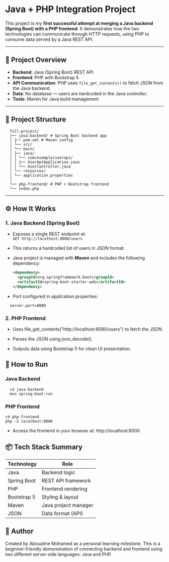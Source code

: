 # Java + PHP Integration Project

This project is my **first successful attempt at merging a Java backend (Spring Boot) with a PHP frontend**. It demonstrates how the two technologies can communicate through HTTP requests, using PHP to consume data served by a Java REST API.

---

## 🧠 Project Overview

- **Backend**: Java (Spring Boot) REST API
- **Frontend**: PHP with Bootstrap 5
- **API Communication**: PHP uses `file_get_contents()` to fetch JSON from the Java backend.
- **Data**: No database — users are hardcoded in the Java controller.
- **Tools**: Maven for Java build management

---

## 📁 Project Structure

```
  full-project/
  ├── java-backend/ # Spring Boot backend app
  │ ├── pom.xml # Maven config
  │ └── src/
  │ └── main/
  │ ├── java/
  │ │ └── com/example/userapi/
  │ │ ├── UserApiApplication.java
  │ │ └── UserController.java
  │ └── resources/
  │ └── application.properties
  │
  └── php-frontend/ # PHP + Bootstrap frontend
  └── index.php
```


---

## ⚙️ How It Works

### 1. **Java Backend (Spring Boot)**

- Exposes a single REST endpoint at:  
  `GET http://localhost:8080/users`

- This returns a hardcoded list of users in JSON format.

- Java project is managed with **Maven** and includes the following dependency:
  ```xml
  <dependency>
    <groupId>org.springframework.boot</groupId>
    <artifactId>spring-boot-starter-web</artifactId>
  </dependency>

- Port configured in application.properties:
```
  server.port=8080
```

### 2. **PHP Frontend**

- Uses file_get_contents("http://localhost:8080/users") to fetch the JSON.

- Parses the JSON using json_decode().

- Outputs data using Bootstrap 5 for clean UI presentation.

## 🚀 How to Run

### Java Backend

```
  cd java-backend
  mvn spring-boot:run
```

### PHP Frontend

```
cd php-frontend
php -S localhost:8000
```

- Access the frontend in your browser at: http://localhost:8000

## 📦 Tech Stack Summary

| Technology  | Role                 |
| ----------- | -------------------- |
| Java        | Backend logic        |
| Spring Boot | REST API framework   |
| PHP         | Frontend rendering   |
| Bootstrap 5 | Styling & layout     |
| Maven       | Java project manager |
| JSON        | Data format (API)    |

## 🙌 Author

Created by Aboualine Mohamed as a personal learning milestone.
This is a beginner-friendly demonstration of connecting backend and frontend using two different server-side languages: Java and PHP.
